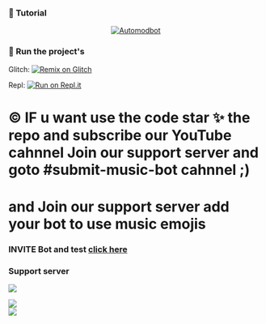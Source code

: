 

### 📝 Tutorial

<div align="center"><a href="https://youtu.be/nfMI-ua0XIk"> 
    <img src="https://cdn.discordapp.com/attachments/823585354569351208/841702613967831070/image0.jpg" alt="Automodbot" />
</a> </div>

### 💨 Run the project's
Glitch: [![Remix on Glitch](https://cdn.glitch.com/2703baf2-b643-4da7-ab91-7ee2a2d00b5b%2Fremix-button.svg)](https://glitch.com/edit/#!/import/github/Khanmanan/music-bot-v1)

Repl: [![Run on Repl.it](https://repl.it/badge/github/Khanmanan/music-bot-v1)](https://replit.com/@Khanmanan/Music-bot-v1)


<h1> © IF u want use the code star ✨ the repo and subscribe our YouTube cahnnel Join our support server and goto #submit-music-bot cahnnel ;) </h1>
<h1> and Join our support server add your bot to use music emojis </h1>

### INVITE Bot and test [click here](https://discord.com/api/oauth2/authorize?client_id=724686774273835118&permissions=4025867761&scope=bot)

 

### Support server

<a href="https://discord.gg/u6CCVqEa6d"><img src="http://invidget.switchblade.xyz/u6CCVqEa6dJ"/></a>

   <div align="left"><img src="https://cdn.discordapp.com/attachments/839814357626257428/842030848173539348/standard_3.gif"></div>
<a href="https://discord.gg/u6CCVqEa6dJ"><img src="http://invidget.switchblade.xyz/u6CCVqEa6dJ"/></a>
